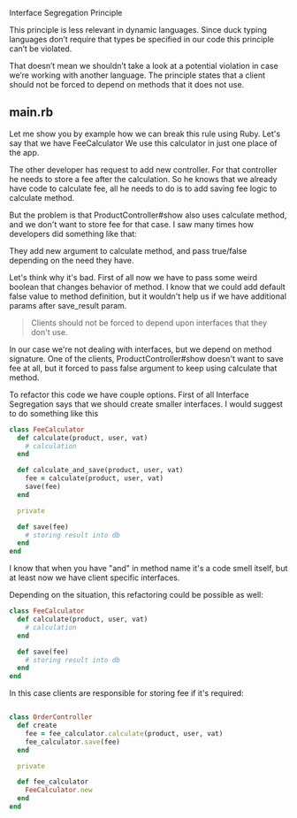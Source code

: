 Interface Segregation Principle


This principle is less relevant in dynamic languages.
Since duck typing languages don’t require that types be specified in our code this principle can’t be violated.

That doesn’t mean we shouldn’t take a look at a potential violation in case we’re working with another language.
The principle states that a client should not be forced to depend on methods that it does not use.

## main.rb

Let me show you by example how we can break this rule using Ruby. Let's say that we have FeeCalculator
We use this calculator in just one place of the app.

The other developer has request to add new controller. For that controller he needs to store a fee after the calculation.
So he knows that we already have code to calculate fee, all he needs to do is to add saving fee logic to calculate method.

But the problem is that ProductController#show also uses calculate method,
and we don't want to store fee for that case. I saw many times how developers did something like that:

They add new argument to calculate method, and pass true/false depending on the need they have.

Let's think why it's bad. First of all now we have to pass some weird boolean that changes behavior of method. 
I know that we could add default false value to method definition, but it wouldn't help us if we have additional params after save_result param.

> Clients should not be forced to depend upon interfaces that they don't use.

In our case we're not dealing with interfaces, but we depend on method signature. One of the clients, 
ProductController#show doesn't want to save fee at all, 
but it forced to pass false argument to keep using calculate that method.

To refactor this code we have couple options. 
First of all Interface Segregation says that we should create smaller interfaces.
I would suggest to do something like this

```ruby
class FeeCalculator
  def calculate(product, user, vat)
    # calculation
  end

  def calculate_and_save(product, user, vat)
    fee = calculate(product, user, vat)
    save(fee)
  end

  private

  def save(fee)
    # storing result into db
  end
end
```
I know that when you have "and" in method name it's a code smell itself,
but at least now we have client specific interfaces.

Depending on the situation, this refactoring could be possible as well:

```ruby
class FeeCalculator
  def calculate(product, user, vat)
    # calculation
  end

  def save(fee)
    # storing result into db
  end
end
```
In this case clients are responsible for storing fee if it's required:

```ruby

class OrderController
  def create
    fee = fee_calculator.calculate(product, user, vat)
    fee_calculator.save(fee)
  end

  private

  def fee_calculator
    FeeCalculator.new
  end
end
```
